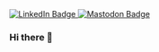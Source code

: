 <div id="badges">
  <a href="www.linkedin.com/in/anežka-lábusová-b7936a226">
    <img src="https://img.shields.io/badge/LinkedIn-blue?style=for-the-badge&logo=linkedin&logoColor=white" alt="LinkedIn Badge"/>
  </a>
  <a href="https://mastodon.social/@GoldenFlash">
<img src="https://img.shields.io/badge/Mastodon-6364ff?logo=mastodon&logoColor=white&style=for-the-badge" alt="Mastodon Badge"/>
  </a>
</div>


### Hi there 👋

<!--
**GoldenFlash7/GoldenFlash7** is a ✨ _special_ ✨ repository because its `README.md` (this file) appears on your GitHub profile.

Here are some ideas to get you started:

- 🔭 I’m currently working on ...
- 🌱 I’m currently learning ...
- 👯 I’m looking to collaborate on ...
- 🤔 I’m looking for help with ...
- 💬 Ask me about ...
- 📫 How to reach me: ...
- 😄 Pronouns: ...
- ⚡ Fun fact: ...
-->

